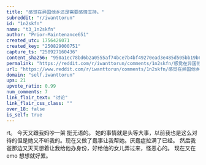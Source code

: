 ```yaml
---
title: "感觉在异国他乡还是需要感情支持。"
subreddit: "r/iwanttorun"
id: "1n2skfn"
name: "t3_1n2skfn"
author: "Prior-Maintenance651"
created_utc: 1756426071
created_key: "250829000751"
capture_ts: "250927160436"
content_sha256: "950a1ec78bd6b2a0555af74bce7b4bf49270ead3e485d505bb19b6cd33a9e410"
permalink: "https://reddit.com/r/iwanttorun/comments/1n2skfn/感觉在异国他乡还是需要感情支持/"
url: "https://www.reddit.com/r/iwanttorun/comments/1n2skfn/感觉在异国他乡还是需要感情支持/"
domain: "self.iwanttorun"
ups: 21
upvote_ratio: 0.99
num_comments: 7
link_flair_text: "讨论"
link_flair_css_class: ""
over_18: false
is_self: true
---
```


rt。 今天又跟我妈吵一架 挺无语的。
她的事情就是头等大事，以前我也是这么对待的但是她又不听我的。现在又做了蠢事让我帮她。厌蠢症拉满了已经。
然后我爸那边又天天想着让我给他办身份，好给他的女儿弄过来，怪恶心的。
现在又在emo 想想就好累。
